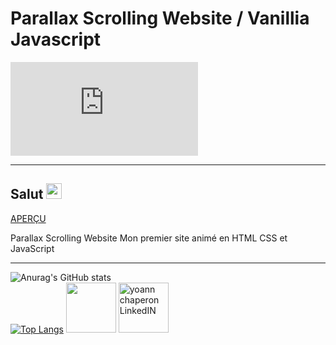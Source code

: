 # Parallax Scrolling Website / Vanillia Javascript  
[![gzip size](http://img.badgesize.io/https://github.com/yoann-chaperon/order-summary-component-main/blob/main/app.min.css?compression=gzip)](https://github.com/yoann-chaperon/Parallax-Scrolling-Website-Vanillia-Javascript)
___
## Salut <img src="https://media.giphy.com/media/hvRJCLFzcasrR4ia7z/giphy.gif" width="25px">  
[APERÇU](https://yoann-chaperon.github.io/Parallax-Scrolling-Website-Vanillia-Javascript/)  

Parallax Scrolling Website Mon premier site animé en HTML CSS et JavaScript  
___
![Anurag's GitHub stats](https://github-readme-stats.vercel.app/api?username=yoann-chaperon&hide=contribs,prs&theme=synthwave)  
[![Top Langs](https://github-readme-stats.vercel.app/api/top-langs/?username=yoann-chaperon&layout=compact)](https://github.com/yoann-chaperon/github-readme-stats)
<a href="https://twitter.com/chaps35300"><img src="https://i.pinimg.com/originals/81/16/88/811688d44a9906c2b1db6cde2304168b.gif" width="80px" height="80px"/></a>
<a href="https://www.linkedin.com/in/yoann-chaperon/">
  <img alt="yoann chaperon LinkedIN" width="80px" height="80px"   src="https://www.cabinet-ace.fr/wp-content/uploads/2018/07/linked-in2.gif"/></a>